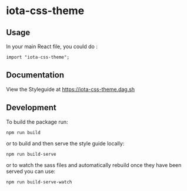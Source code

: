 # iota-css-theme

## Usage

In your main React file, you could do :

```shell
import "iota-css-theme";
```

## Documentation

View the Styleguide at <https://iota-css-theme.dag.sh>

## Development

To build the package run:

```shell
npm run build
```

or to build and then serve the style guide locally:

```shell
npm run build-serve
```

or to watch the sass files and automatically rebuild once they have been served you can use:

```shell
npm run build-serve-watch
```